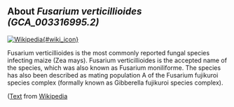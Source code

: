 
About *Fusarium verticillioides (GCA\_003316995.2)* 
--------------------------------------------------------------

[![Wikipedia](/img/wikipedia_logo_v2_en.png){#wiki_icon}](http://en.wikipedia.org/wiki/Fusarium_verticillioides)

Fusarium verticillioides is the most commonly reported fungal species infecting
maize (Zea mays). Fusarium verticillioides is the accepted name of the species,
which was also known as Fusarium moniliforme. The species has also been
described as mating population A of the Fusarium fujikuroi species complex
(formally known as Gibberella fujikuroi species complex).

([Text](http://en.wikipedia.org/wiki/Fusarium_verticillioides) from [Wikipedia](http://en.wikipedia.org/) 

